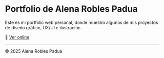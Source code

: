 # Portfolio de Alena Robles Padua

Este es mi portfolio web personal, donde muestro algunos de mis proyectos de diseño gráfico, UX/UI e ilustración.

🔗 [Ver online](https://alenarp.github.io/portfolio/)

---

© 2025 Alena Robles Padua
